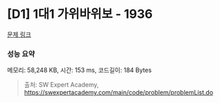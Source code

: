 # [D1] 1대1 가위바위보 - 1936 

[문제 링크](https://swexpertacademy.com/main/code/problem/problemDetail.do?contestProbId=AV5PjKXKALcDFAUq) 

### 성능 요약

메모리: 58,248 KB, 시간: 153 ms, 코드길이: 184 Bytes



> 출처: SW Expert Academy, https://swexpertacademy.com/main/code/problem/problemList.do